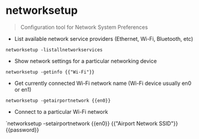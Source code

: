 # networksetup

> Configuration tool for Network System Preferences

- List available network service providers (Ethernet, Wi-Fi, Bluetooth, etc)

`networksetup -listallnetworkservices`

- Show network settings for a particular networking device

`networksetup -getinfo {{"Wi-Fi"}}`

- Get currently connected Wi-Fi network name (Wi-Fi device usually en0 or en1)

`networksetup -getairportnetwork {{en0}}`

- Connect to a particular Wi-Fi network

`networksetup -setairportnetwork {{en0}} {{"Airport Network SSID"}} {{password}}
